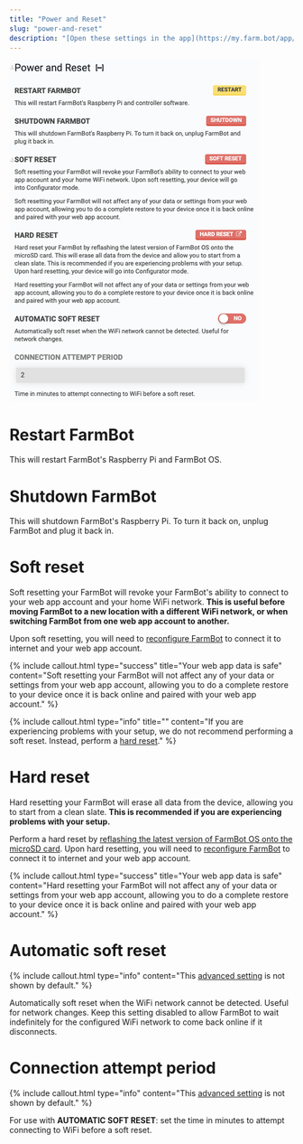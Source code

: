 ```yaml
---
title: "Power and Reset"
slug: "power-and-reset"
description: "[Open these settings in the app](https://my.farm.bot/app/designer/settings?highlight=power_and_reset)"
---
```



![power and reset](_images/power_and_reset.png)

# Restart FarmBot

This will restart FarmBot's Raspberry Pi and FarmBot OS.

# Shutdown FarmBot

This will shutdown FarmBot's Raspberry Pi. To turn it back on, unplug FarmBot and plug it back in.

# Soft reset

Soft resetting your FarmBot will revoke your FarmBot's ability to connect to your web app account and your home WiFi network. **This is useful before moving FarmBot to a new location with a different WiFi network, or when switching FarmBot from one web app account to another.**

Upon soft resetting, you will need to [reconfigure FarmBot](http://configure.farm.bot) to connect it to internet and your web app account.

{%
include callout.html
type="success"
title="Your web app data is safe"
content="Soft resetting your FarmBot will not affect any of your data or settings from your web app account, allowing you to do a complete restore to your device once it is back online and paired with your web app account."
%}

{%
include callout.html
type="info"
title=""
content="If you are experiencing problems with your setup, we do not recommend performing a soft reset. Instead, perform a [hard reset](#hard-reset)."
%}

# Hard reset

Hard resetting your FarmBot will erase all data from the device, allowing you to start from a clean slate. **This is recommended if you are experiencing problems with your setup.**

Perform a hard reset by [reflashing the latest version of FarmBot OS onto the microSD card](../../FarmBot-OS/farmbot-os.md#installation). Upon hard resetting, you will need to [reconfigure FarmBot](http://configure.farm.bot) to connect it to internet and your web app account.

{%
include callout.html
type="success"
title="Your web app data is safe"
content="Hard resetting your FarmBot will not affect any of your data or settings from your web app account, allowing you to do a complete restore to your device once it is back online and paired with your web app account."
%}

# Automatic soft reset

{%
include callout.html
type="info"
content="This [advanced setting](../settings/parameter-management.md#show-advanced-settings) is not shown by default."
%}

Automatically soft reset when the WiFi network cannot be detected. Useful for network changes. Keep this setting disabled to allow FarmBot to wait indefinitely for the configured WiFi network to come back online if it disconnects.

# Connection attempt period

{%
include callout.html
type="info"
content="This [advanced setting](../settings/parameter-management.md#show-advanced-settings) is not shown by default."
%}

For use with **AUTOMATIC SOFT RESET**: set the time in minutes to attempt connecting to WiFi before a soft reset.
